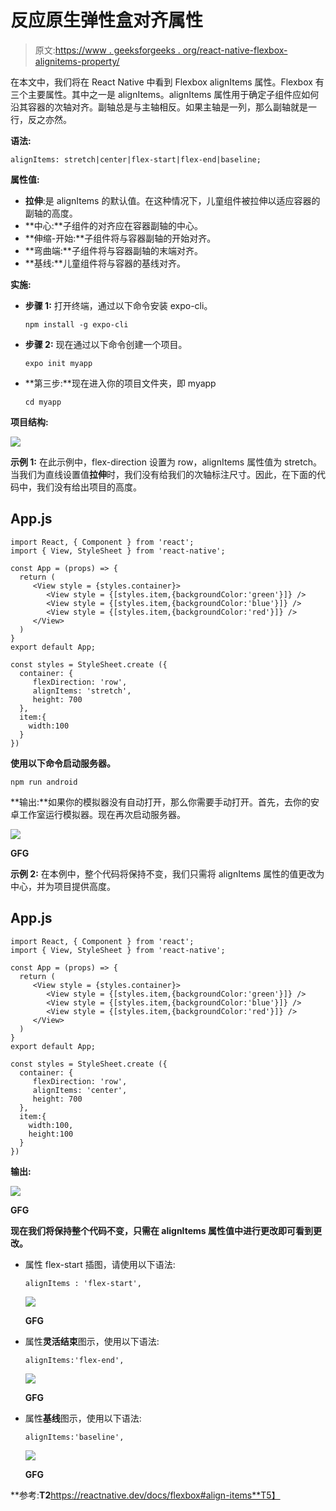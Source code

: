 # 反应原生弹性盒对齐属性

> 原文:[https://www . geeksforgeeks . org/react-native-flexbox-alignitems-property/](https://www.geeksforgeeks.org/react-native-flexbox-alignitems-property/)

在本文中，我们将在 React Native 中看到 Flexbox alignItems 属性。Flexbox 有三个主要属性。其中之一是 alignItems。alignItems 属性用于确定子组件应如何沿其容器的次轴对齐。副轴总是与主轴相反。如果主轴是一列，那么副轴就是一行，反之亦然。

**语法:**

```
alignItems: stretch|center|flex-start|flex-end|baseline;
```

**属性值:**

*   **拉伸**:是 alignItems 的默认值。在这种情况下，儿童组件被拉伸以适应容器的副轴的高度。
*   **中心:**子组件的对齐应在容器副轴的中心。
*   **伸缩-开始:**子组件将与容器副轴的开始对齐。
*   **弯曲端:**子组件将与容器副轴的末端对齐。
*   **基线:**儿童组件将与容器的基线对齐。

**实施:**

*   **步骤 1:** 打开终端，通过以下命令安装 expo-cli。

    ```
    npm install -g expo-cli
    ```

*   **步骤 2:** 现在通过以下命令创建一个项目。

    ```
    expo init myapp
    ```

*   **第三步:**现在进入你的项目文件夹，即 myapp

    ```
    cd myapp
    ```

**项目结构:**

![](img/0996d5e03cea03d9b5831939a632b674.png)

**示例 1:** 在此示例中，flex-direction 设置为 row，alignItems 属性值为 stretch。当我们为直线设置值**拉伸**时，我们没有给我们的次轴标注尺寸。因此，在下面的代码中，我们没有给出项目的高度。

## App.js

```
import React, { Component } from 'react';
import { View, StyleSheet } from 'react-native';

const App = (props) => {
  return (
     <View style = {styles.container}>
        <View style = {[styles.item,{backgroundColor:'green'}]} />
        <View style = {[styles.item,{backgroundColor:'blue'}]} />
        <View style = {[styles.item,{backgroundColor:'red'}]} />
     </View>
  )
}
export default App;

const styles = StyleSheet.create ({
  container: {
     flexDirection: 'row',
     alignItems: 'stretch',
     height: 700
  },
  item:{
    width:100
  }
})
```

**使用以下命令启动服务器。**

```
npm run android
```

**输出:**如果你的模拟器没有自动打开，那么你需要手动打开。首先，去你的安卓工作室运行模拟器。现在再次启动服务器。

![](img/519e7cd96d594d7fdc7742e161a4e689.png)

**GFG**

**示例 2:** 在本例中，整个代码将保持不变，我们只需将 alignItems 属性的值更改为中心，并为项目提供高度。

## App.js

```
import React, { Component } from 'react';
import { View, StyleSheet } from 'react-native';

const App = (props) => {
  return (
     <View style = {styles.container}>
        <View style = {[styles.item,{backgroundColor:'green'}]} />
        <View style = {[styles.item,{backgroundColor:'blue'}]} />
        <View style = {[styles.item,{backgroundColor:'red'}]} />
     </View>
  )
}
export default App;

const styles = StyleSheet.create ({
  container: {
     flexDirection: 'row',
     alignItems: 'center',
     height: 700
  },
  item:{
    width:100,
    height:100
  }
})
```

**输出:**

![](img/d72b3d4bba830c46874e4ba6a157bd09.png)

**GFG**

**现在我们将保持整个代码不变，只需在 alignItems 属性值中进行更改即可看到更改。**

*   属性 flex-start 插图，请使用以下语法:

    ```
    alignItems : 'flex-start',
    ```

    ![](img/4ff06ad94aa943ba84eddeb4aba8f3c5.png)

    **GFG**

*   属性**灵活结束**图示，使用以下语法:

    ```
    alignItems:'flex-end',
    ```

    ![](img/874661f8dcabcf34fb83d3c10025fa24.png)

    **GFG**

*   属性**基线**图示，使用以下语法:

    ```
    alignItems:'baseline',
    ```

    ![](img/a5e213dd100f8d67c6aa7a0462431647.png)

    **GFG**

**参考:**T2**https://reactnative.dev/docs/flexbox#align-items**T5】